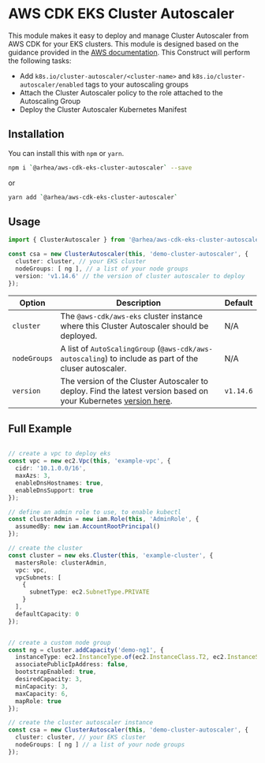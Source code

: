 # AWS CDK EKS Cluster Autoscaler

This module makes it easy to deploy and manage Cluster Autoscaler from AWS CDK for your EKS clusters. This module is designed based on the guidance provided in the [AWS documentation](https://docs.aws.amazon.com/en_pv/eks/latest/userguide/cluster-autoscaler.html). This Construct will perform the following tasks:

- Add `k8s.io/cluster-autoscaler/<cluster-name>` and `k8s.io/cluster-autoscaler/enabled` tags to your autoscaling groups
- Attach the Cluster Autoscaler policy to the role attached to the Autoscaling Group
- Deploy the Cluster Autoscaler  Kubernetes Manifest

## Installation

You can install this with `npm` or `yarn`.

```bash
npm i `@arhea/aws-cdk-eks-cluster-autoscaler` --save
```

or

```bash
yarn add `@arhea/aws-cdk-eks-cluster-autoscaler`
```

## Usage

```typescript
import { ClusterAutoscaler } from '@arhea/aws-cdk-eks-cluster-autoscaler';

const csa = new ClusterAutoscaler(this, 'demo-cluster-autoscaler', {
  cluster: cluster, // your EKS cluster
  nodeGroups: [ ng ], // a list of your node groups
  version: 'v1.14.6' // the version of cluster autoscaler to deploy
});
```

| Option | Description | Default |
|---|---|---|
| `cluster` | The `@aws-cdk/aws-eks` cluster instance where this Cluster Autoscaler should be deployed. | N/A |
| `nodeGroups` | A list of `AutoScalingGroup` (`@aws-cdk/aws-autoscaling`) to include as part of the cluser autoscaler. | N/A |
| `version` | The version of the Cluster Autoscaler to deploy. Find the latest version based on your Kubernetes [version here](https://github.com/kubernetes/autoscaler/releases).  | `v1.14.6` |

## Full Example

```typescript

// create a vpc to deploy eks
const vpc = new ec2.Vpc(this, 'example-vpc', {
  cidr: '10.1.0.0/16',
  maxAzs: 3,
  enableDnsHostnames: true,
  enableDnsSupport: true
});

// define an admin role to use, to enable kubectl
const clusterAdmin = new iam.Role(this, 'AdminRole', {
  assumedBy: new iam.AccountRootPrincipal()
});

// create the cluster
const cluster = new eks.Cluster(this, 'example-cluster', {
  mastersRole: clusterAdmin,
  vpc: vpc,
  vpcSubnets: [
    {
      subnetType: ec2.SubnetType.PRIVATE
    }
  ],
  defaultCapacity: 0
});


// create a custom node group
const ng = cluster.addCapacity('demo-ng1', {
  instanceType: ec2.InstanceType.of(ec2.InstanceClass.T2, ec2.InstanceSize.LARGE),
  associatePublicIpAddress: false,
  bootstrapEnabled: true,
  desiredCapacity: 3,
  minCapacity: 3,
  maxCapacity: 6,
  mapRole: true
});

// create the cluster autoscaler instance
const csa = new ClusterAutoscaler(this, 'demo-cluster-autoscaler', {
  cluster: cluster, // your EKS cluster
  nodeGroups: [ ng ] // a list of your node groups
});
```
